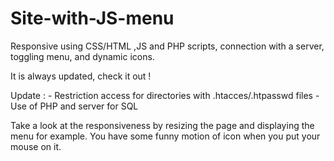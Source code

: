 # Site-with-JS-menu
Responsive using CSS/HTML ,JS and PHP scripts, connection with a server, toggling menu, and dynamic icons.

It is always updated, check it out !

Update : - Restriction access for directories with .htacces/.htpasswd files - Use of PHP and server for SQL

Take a look at the responsiveness by resizing the page and displaying the menu for example. You have some funny motion of icon when you put your mouse on it.